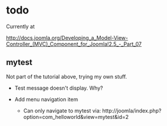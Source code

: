 todo
====

Currently at

http://docs.joomla.org/Developing_a_Model-View-Controller_(MVC)_Component_for_Joomla!2.5_-_Part_07


mytest
------

Not part of the tutorial above, trying my own stuff.

- Test message doesn't display. Why?

- Add menu navigation item
  - Can only navigate to mytest via:
    http://joomla/index.php?option=com_helloworld&view=mytest&id=2